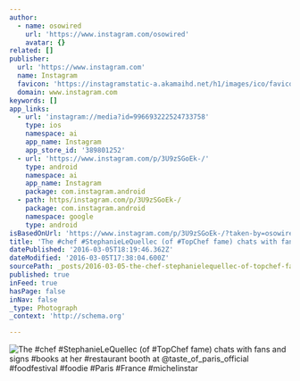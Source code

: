 ```yaml
---
author:
  - name: osowired
    url: 'https://www.instagram.com/osowired'
    avatar: {}
related: []
publisher:
  url: 'https://www.instagram.com'
  name: Instagram
  favicon: 'https://instagramstatic-a.akamaihd.net/h1/images/ico/favicon.ico/7cdab0872b15.ico'
  domain: www.instagram.com
keywords: []
app_links:
  - url: 'instagram://media?id=996693222524733758'
    type: ios
    namespace: ai
    app_name: Instagram
    app_store_id: '389801252'
  - url: 'https://www.instagram.com/p/3U9zSGoEk-/'
    type: android
    namespace: ai
    app_name: Instagram
    package: com.instagram.android
  - path: https/instagram.com/p/3U9zSGoEk-/
    package: com.instagram.android
    namespace: google
    type: android
isBasedOnUrl: 'https://www.instagram.com/p/3U9zSGoEk-/?taken-by=osowired'
title: 'The #chef #StephanieLeQuellec (of #TopChef fame) chats with fans and signs #books at her #restaurant booth at @taste_of_paris_official #foodfestival #foodie #Paris #France #michelinstar'
datePublished: '2016-03-05T18:19:46.362Z'
dateModified: '2016-03-05T17:38:04.600Z'
sourcePath: _posts/2016-03-05-the-chef-stephanielequellec-of-topchef-fame-chats-with.md
published: true
inFeed: true
hasPage: false
inNav: false
_type: Photograph
_context: 'http://schema.org'

---
```

![The &num;chef &num;StephanieLeQuellec &lpar;of &num;TopChef fame&rpar; chats with fans and signs &num;books at her &num;restaurant booth at &commat;taste&lowbar;of&lowbar;paris&lowbar;official &num;foodfestival &num;foodie &num;Paris &num;France &num;michelinstar](https://scontent.cdninstagram.com/t51.2885-15/e15/11328320_1571920229724964_1983660567_n.jpg?ig_cache_key=OTk2NjkzMjIyNTI0NzMzNzU4.2)